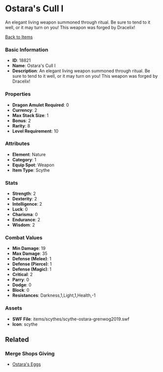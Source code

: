 # Ostara's Cull I

An elegant living weapon summoned through ritual. Be sure to tend to it well, or it may turn on you! This weapon was forged by Dracelix!

[Back to Items](../items.md)

### Basic Information

- **ID**: 18821
- **Name**: Ostara&#039;s Cull I
- **Description**: An elegant living weapon summoned through ritual. Be sure to tend to it well, or it may turn on you! This weapon was forged by Dracelix!

### Properties

- **Dragon Amulet Required**: 0
- **Currency**: 2
- **Max Stack Size**: 1
- **Bonus**: 2
- **Rarity**: 8
- **Level Requirement**: 10

### Attributes

- **Element**: Nature
- **Category**: 1
- **Equip Spot**: Weapon
- **Item Type**: Scythe

### Stats

- **Strength**: 2
- **Dexterity**: 2
- **Intelligence**: 2
- **Luck**: 0
- **Charisma**: 0
- **Endurance**: 2
- **Wisdom**: 2

### Combat Values

- **Min Damage**: 19
- **Max Damage**: 35
- **Defense (Melee)**: 1
- **Defense (Pierce)**: 1
- **Defense (Magic)**: 1
- **Critical**: 2
- **Parry**: 0
- **Dodge**: 0
- **Block**: 0
- **Resistances**: Darkness,1,Light,1,Health,-1

### Assets

- **SWF File**: items/scythes/scythe-ostara-grenwog2019.swf
- **Icon**: scythe

## Related

### Merge Shops Giving

- [Ostara's Eggs](../merge-shops/304-ostara-s-eggs.md)


